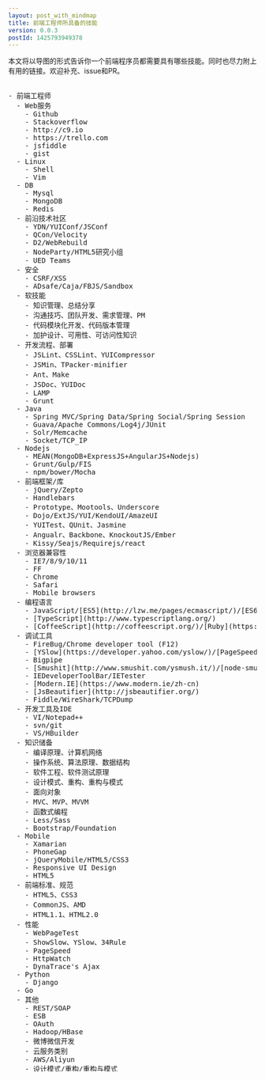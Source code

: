 ```yaml
---
layout: post_with_mindmap
title: 前端工程师所具备的技能
version: 0.0.3
postId: 1425793949378
---
```


本文将以导图的形式告诉你一个前端程序员都需要具有哪些技能。同时也尽力附上有用的链接。欢迎补充、issue和PR。


<pre class="km-container" minder-data-type="markdown" style="height: 2000px">

- 前端工程师
  - Web服务
    - Github
    - Stackoverflow
    - http://c9.io
    - https://trello.com
    - jsfiddle
    - gist
  - Linux
    - Shell
    - Vim
  - DB
    - Mysql
    - MongoDB
    - Redis
  - 前沿技术社区
    - YDN/YUIConf/JSConf
    - QCon/Velocity
    - D2/WebRebuild
    - NodeParty/HTML5研究小组
    - UED Teams
  - 安全
    - CSRF/XSS
    - ADsafe/Caja/FBJS/Sandbox
  - 软技能
    - 知识管理、总结分享
    - 沟通技巧、团队开发、需求管理、PM
    - 代码模块化开发、代码版本管理
    - 加护设计、可用性、可访问性知识
  - 开发流程、部署
    - JSLint、CSSLint、YUICompressor
    - JSMin、TPacker-minifier
    - Ant、Make
    - JSDoc、YUIDoc
    - LAMP
    - Grunt
  - Java
    - Spring MVC/Spring Data/Spring Social/Spring Session
    - Guava/Apache Commons/Log4j/JUnit
    - Solr/Memcache
    - Socket/TCP_IP
  - Nodejs
    - MEAN(MongoDB+ExpressJS+AngularJS+Nodejs)
    - Grunt/Gulp/FIS
    - npm/bower/Mocha
  - 前端框架/库
    - jQuery/Zepto
    - Handlebars
    - Prototype、Mootools、Underscore
    - Dojo/ExtJS/YUI/KendoUI/AmazeUI
    - YUITest、QUnit、Jasmine
    - Angualr、Backbone、KnockoutJS/Ember
    - Kissy/Seajs/Requirejs/react
  - 浏览器兼容性
    - IE7/8/9/10/11
    - FF
    - Chrome
    - Safari
    - Mobile browsers
  - 编程语言
    - JavaScript/[ES5](http://lzw.me/pages/ecmascript/)/[ES6](http://es6.ruanyifeng.com/)
    - [TypeScript](http://www.typescriptlang.org/)
    - [CoffeeScript](http://coffeescript.org/)/[Ruby](https://www.ruby-lang.org/en/)
  - 调试工具
    - FireBug/Chrome developer tool (F12)
    - [YSlow](https://developer.yahoo.com/yslow/)/[PageSpeed](http://code.google.com/intl/zh-CN/speed/page-speed/docs/overview.html)
    - Bigpipe
    - [Smushit](http://www.smushit.com/ysmush.it/)/[node-smushit](https://github.com/colorhook/node-smushit)
    - IEDeveloperToolBar/IETester
    - [Modern.IE](https://www.modern.ie/zh-cn)
    - [JsBeautifier](http://jsbeautifier.org/)
    - Fiddle/WireShark/TCPDump
  - 开发工具及IDE
    - VI/Notepad++
    - svn/git
    - VS/HBuilder
  - 知识储备
    - 编译原理、计算机网络
    - 操作系统、算法原理、数据结构
    - 软件工程、软件测试原理
    - 设计模式、重构、重构与模式
    - 面向对象
    - MVC、MVP、MVVM
    - 函数式编程
    - Less/Sass
    - Bootstrap/Foundation
  - Mobile
    - Xamarian
    - PhoneGap
    - jQueryMobile/HTML5/CSS3
    - Responsive UI Design
    - HTML5
  - 前端标准、规范
    - HTML5、CSS3
    - CommonJS、AMD
    - HTML1.1、HTML2.0
  - 性能
    - WebPageTest
    - ShowSlow、YSlow、34Rule
    - PageSpeed
    - HttpWatch
    - DynaTrace's Ajax
  - Python
    - Django
  - Go
  - 其他
    - REST/SOAP
    - ESB
    - OAuth
    - Hadoop/HBase
    - 微博微信开发
    - 云服务类别
    - AWS/Aliyun
    - 设计模式/重构/重构与模式
    - 高可用性/高可维护性/高性能/企业级
    - 算法/数据结构/聚类
    - 大数据/高并发/分布式/容灾备份
    - Responsive/Mobile-Friendly
    - Ajax/Jsonp
    - Animation算法
    - Canvas/SVG/WebGL
    - 标签语义化/模块化编程/组件开发/jQuery插件开发
    - YSlow/JSLint
    - MVC/MVVM/MVP
    - 浏览器兼容
    - HTTP1.1/HTTP2.0
    - HBuilder

</pre>
